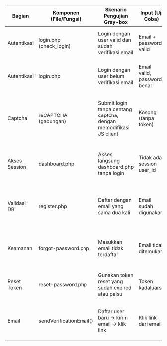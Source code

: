 

| Bagian        | Komponen (File/Fungsi)   | Skenario Pengujian Gray-box                                       | Input (Uji Coba)            | Expected Output                                    | Observasi Sistem (Internal)                                  | Status | Bukti Screenshot    |
| ------------- | ------------------------ | ----------------------------------------------------------------- | --------------------------- | -------------------------------------------------- | ------------------------------------------------------------ | ------ | ------------------- |
| Autentikasi   | login.php (check\_login) | Login dengan user valid dan sudah verifikasi email                | Email + password valid      | Redirect ke dashboard                              | Session user\_id terbentuk, status user aktif                | ✅      | \[✔ Login success]  |
| Autentikasi   | login.php                | Login dengan user belum verifikasi email                          | Email valid, password benar | Pesan “Silakan verifikasi email anda”              | Query cek kolom verified = false                             | ✅      | \[✔ Alert muncul]   |
| Captcha       | reCAPTCHA (gabungan)     | Submit login tanpa centang captcha, dengan memodifikasi JS client | Kosong (tanpa token)        | Ditolak dengan error “Captcha verification failed” | Token captcha kosong atau tidak lolos verifikasi dari Google | ✅      | \[✔ Captcha gagal]  |
| Akses Session | dashboard.php            | Akses langsung dashboard.php tanpa login                          | Tidak ada session user\_id  | Redirect ke login.php                              | Cek session user\_id sebelum tampilkan konten                | ✅      | \[✔ Redirect]       |
| Validasi DB   | register.php             | Daftar dengan email yang sama dua kali                            | Email sudah digunakan       | Pesan error “Email sudah terdaftar”                | Query SELECT sebelum INSERT, dan blokir jika ditemukan       | ✅      | \[✔ Duplikat email] |
| Keamanan      | forgot-password.php      | Masukkan email tidak terdaftar                                    | Email tidak ditemukan       | Pesan “Email tidak ditemukan”                      | Query cek email, tidak kirim token jika tidak ada user       | ✅      | \[✔ Validasi email] |
| Reset Token   | reset-password.php       | Gunakan token reset yang sudah expired atau palsu                 | Token kadaluarsa            | Pesan “Token tidak valid atau sudah expired”       | Cek token di DB + waktu kadaluarsa                           | ✅      | \[✔ Expired token]  |
| Email         | sendVerificationEmail()  | Daftar user baru → kirim email → klik link                        | Klik link dari email        | Akun menjadi verified → redirect login             | Update kolom verified = true jika token cocok                | ✅      | \[✔ Verifikasi OK]  |
